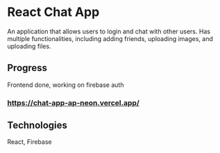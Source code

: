 # React Chat App

An application that allows users to login and chat with other users. Has multiple functionalities, including adding friends, uploading images, and uploading files.

## Progress

Frontend done, working on firebase auth

### https://chat-app-ap-neon.vercel.app/

## Technologies

React, Firebase


